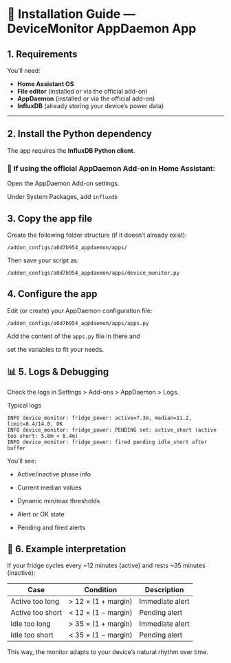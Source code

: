 # 🧩 Installation Guide — DeviceMonitor AppDaemon App

## 1. Requirements

You’ll need:

- **Home Assistant OS**
- **File editor** (installed or via the official add-on)
- **AppDaemon** (installed or via the official add-on)
- **InfluxDB** (already storing your device’s power data)

---

## 2. Install the Python dependency

The app requires the **InfluxDB Python client**.

### 🧩 If using the official AppDaemon Add-on in Home Assistant:

Open the AppDaemon Add-on settings.

Under System Packages, add `influxdb`

## 3. Copy the app file

Create the following folder structure (if it doesn’t already exist):

`/addon_configs/a0d7b954_appdaemon/apps/`

Then save your script as:

`/addon_configs/a0d7b954_appdaemon/apps/device_monitor.py`

## 4. Configure the app

Edit (or create) your AppDaemon configuration file:

`/addon_configs/a0d7b954_appdaemon/apps/apps.py`

Add the content of the `apps.py` file in there and 

set the variables to fit your needs.



## 📊 5. Logs & Debugging

Check the logs in Settings > Add-ons > AppDaemon > Logs.

Typical logs

```
INFO device_monitor: fridge_power: active=7.3m, median=11.2, limit=8.4/14.0, OK
INFO device_monitor: fridge_power: PENDING set: active_short (active too short: 5.8m < 8.4m)
INFO device_monitor: fridge_power: fired pending idle_short after buffer
```

You’ll see:

  - Active/inactive phase info
  
  - Current median values
  
  - Dynamic min/max thresholds
  
  - Alert or OK state
  
  - Pending and fired alerts


## 🧠 6. Example interpretation

If your fridge cycles every ~12 minutes (active) and rests ~35 minutes (inactive):

| Case             | Condition           | Description     |
| ---------------- | ------------------- | --------------- |
| Active too long  | > 12 × (1 + margin) | Immediate alert |
| Active too short | < 12 × (1 − margin) | Pending alert   |
| Idle too long    | > 35 × (1 + margin) | Immediate alert |
| Idle too short   | < 35 × (1 − margin) | Pending alert   |

This way, the monitor adapts to your device’s natural rhythm over time.
